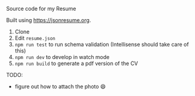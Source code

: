 Source code for my Resume

Built using https://jsonresume.org.

1. Clone
2. Edit `resume.json`
3. `npm run test` to run schema validation (Intellisense should take care of this)
4. `npm run dev` to develop in watch mode
5. `npm run build` to generate a pdf version of the CV

TODO:

- figure out how to attach the photo :smile: